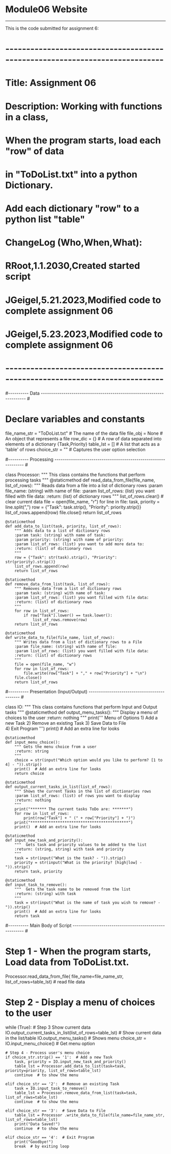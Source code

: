# Module06 Website
---
This is the code submitted for assignment 6:

# ---------------------------------------------------------------------------- #
# Title: Assignment 06
# Description: Working with functions in a class,
#              When the program starts, load each "row" of data
#              in "ToDoList.txt" into a python Dictionary.
#              Add each dictionary "row" to a python list "table"
# ChangeLog (Who,When,What):
# RRoot,1.1.2030,Created started script
# JGeigel,5.21.2023,Modified code to complete assignment 06
# JGeigel,5.23.2023,Modified code to complete assignment 06
# ---------------------------------------------------------------------------- #

#---------- Data ---------------------------------------------------------------------- #
# Declare variables and constants
file_name_str = "ToDoList.txt"  # The name of the data file
file_obj = None  # An object that represents a file
row_dic = {}  # A row of data separated into elements of a dictionary {Task,Priority}
table_lst = []  # A list that acts as a 'table' of rows
choice_str = ""  # Captures the user option selection

#---------- Processing  --------------------------------------------------------------- #

class Processor:
    """  This class contains the functions that perform processing tasks """
    @staticmethod
    def read_data_from_file(file_name, list_of_rows):
        """ Reads data from a file into a list of dictionary rows
        :param file_name: (string) with name of file:
        :param list_of_rows: (list) you want filled with file data:
        :return: (list) of dictionary rows
        """
        list_of_rows.clear()  # clear current data
        file = open(file_name, "r")
        for line in file:
            task, priority = line.split(",")
            row = {"Task": task.strip(), "Priority": priority.strip()}
            list_of_rows.append(row)
        file.close()
        return list_of_rows

    @staticmethod
    def add_data_to_list(task, priority, list_of_rows):
        """ Adds data to a list of dictionary rows
        :param task: (string) with name of task:
        :param priority: (string) with name of priority:
        :param list_of_rows: (list) you want to add more data to:
        :return: (list) of dictionary rows
        """
        row = {"Task": str(task).strip(), "Priority": str(priority).strip()}
        list_of_rows.append(row)
        return list_of_rows

    @staticmethod
    def remove_data_from_list(task, list_of_rows):
        """ Removes data from a list of dictionary rows
        :param task: (string) with name of task:
        :param list_of_rows: (list) you want filled with file data:
        :return: (list) of dictionary rows
        """
        for row in list_of_rows:
            if row["Task"].lower() == task.lower():
                list_of_rows.remove(row)
        return list_of_rows

    @staticmethod
    def write_data_to_file(file_name, list_of_rows):
        """ Writes data from a list of dictionary rows to a File
        :param file_name: (string) with name of file:
        :param list_of_rows: (list) you want filled with file data:
        :return: (list) of dictionary rows
        """
        file = open(file_name, "w")
        for row in list_of_rows:
            file.write(row["Task"] + "," + row["Priority"] + "\n")
        file.close()
        return list_of_rows

#---------- Presentation (Input/Output)  -------------------------------------------- #

class IO:
    """ This class contains functions that perform Input and Output tasks """
    @staticmethod
    def output_menu_tasks():
        """  Display a menu of choices to the user
        :return: nothing
        """
        print('''
        Menu of Options
        1) Add a new Task
        2) Remove an existing Task
        3) Save Data to File        
        4) Exit Program
        ''')
        print()  # Add an extra line for looks

    @staticmethod
    def input_menu_choice():
        """ Gets the menu choice from a user
        :return: string
        """
        choice = str(input("Which option would you like to perform? [1 to 4] - ")).strip()
        print()  # Add an extra line for looks
        return choice

    @staticmethod
    def output_current_tasks_in_list(list_of_rows):
        """ Shows the current Tasks in the list of dictionaries rows
        :param list_of_rows: (list) of rows you want to display
        :return: nothing
        """
        print("******* The current tasks ToDo are: *******")
        for row in list_of_rows:
            print(row["Task"] + " (" + row["Priority"] + ")")
        print("*******************************************")
        print()  # Add an extra line for looks

    @staticmethod
    def input_new_task_and_priority():
        """  Gets task and priority values to be added to the list
        :return: (string, string) with task and priority
        """
        task = str(input("What is the task? - ")).strip()
        priority = str(input("What is the priority? [high|low] - ")).strip()
        return task, priority

    @staticmethod
    def input_task_to_remove():
        """  Gets the task name to be removed from the list
        :return: (string) with task
        """
        task = str(input("What is the name of task you wish to remove? - ")).strip()
        print()  # Add an extra line for looks
        return task

#---------- Main Body of Script  ------------------------------------------------------ #

# Step 1 - When the program starts, Load data from ToDoList.txt.
Processor.read_data_from_file( file_name=file_name_str, list_of_rows=table_lst)  # read file data

# Step 2 - Display a menu of choices to the user
while (True):
    # Step 3 Show current data
    IO.output_current_tasks_in_list(list_of_rows=table_lst)  # Show current data in the list/table
    IO.output_menu_tasks()  # Shows menu
    choice_str = IO.input_menu_choice()  # Get menu option

    # Step 4 - Process user's menu choice
    if choice_str.strip() == '1':  # Add a new Task
        task, priority = IO.input_new_task_and_priority()
        table_lst = Processor.add_data_to_list(task=task, priority=priority, list_of_rows=table_lst)
        continue  # to show the menu

    elif choice_str == '2':  # Remove an existing Task
        task = IO.input_task_to_remove()
        table_lst = Processor.remove_data_from_list(task=task, list_of_rows=table_lst)
        continue  # to show the menu

    elif choice_str == '3':  # Save Data to File
        table_lst = Processor .write_data_to_file(file_name=file_name_str, list_of_rows=table_lst)
        print("Data Saved!")
        continue  # to show the menu

    elif choice_str == '4':  # Exit Program
        print("Goodbye!")
        break  # by exiting loop
